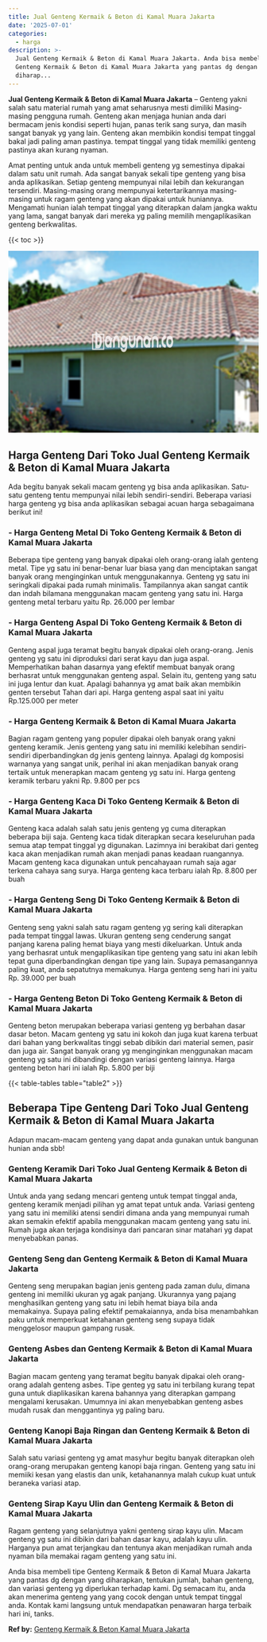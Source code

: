```yaml
---
title: Jual Genteng Kermaik & Beton di Kamal Muara Jakarta
date: '2025-07-01'
categories:
  - harga
description: >-
  Jual Genteng Kermaik & Beton di Kamal Muara Jakarta. Anda bisa membeli tipe
  Genteng Kermaik & Beton di Kamal Muara Jakarta yang pantas dg dengan yang
  diharap...
---
```


**Jual Genteng Kermaik & Beton di Kamal Muara Jakarta** – Genteng yakni salah satu material rumah yang amat seharusnya mesti dimiliki Masing-masing pengguna rumah. Genteng akan menjaga hunian anda dari bermacam jenis kondisi seperti hujan, panas terik sang surya, dan masih sangat banyak yg yang lain. Genteng akan membikin kondisi tempat tinggal bakal jadi paling aman pastinya. tempat tinggal yang tidak memiliki genteng pastinya akan kurang nyaman.

Amat penting untuk anda untuk membeli genteng yg semestinya dipakai dalam satu unit rumah. Ada sangat banyak sekali tipe genteng yang bisa anda aplikasikan. Setiap genteng mempunyai nilai lebih dan kekurangan tersendiri. Masing-masing orang mempunyai ketertarikannya masing-masing untuk ragam genteng yang akan dipakai untuk huniannya. Mengamati hunian ialah tempat tinggal yang diterapkan dalam jangka waktu yang lama, sangat banyak dari mereka yg paling memilih mengaplikasikan genteng berkwalitas.

{{< toc >}}

![Jual Genteng Kermaik & Beton di Kamal Muara Jakarta](/images/genteng-minimalis-murah16.png)

## Harga Genteng Dari Toko Jual Genteng Kermaik & Beton di Kamal Muara Jakarta

Ada begitu banyak sekali macam genteng yg bisa anda aplikasikan. Satu-satu genteng tentu mempunyai nilai lebih sendiri-sendiri. Beberapa variasi harga genteng yg bisa anda aplikasikan sebagai acuan harga sebagaimana berikut ini!

### \- Harga Genteng Metal Di Toko Genteng Kermaik & Beton di Kamal Muara Jakarta

Beberapa tipe genteng yang banyak dipakai oleh orang-orang ialah genteng metal. Tipe yg satu ini benar-benar luar biasa yang dan menciptakan sangat banyak orang menginginkan untuk menggunakannya. Genteng yg satu ini seringkali dipakai pada rumah minimalis. Tampilannya akan sangat cantik dan indah bilamana menggunakan macam genteng yang satu ini. Harga genteng metal terbaru yaitu Rp. 26.000 per lembar

### \- Harga Genteng Aspal Di Toko Genteng Kermaik & Beton di Kamal Muara Jakarta

Genteng aspal juga teramat begitu banyak dipakai oleh orang-orang. Jenis genteng yg satu ini diproduksi dari serat kayu dan juga aspal. Memperhatikan bahan dasarnya yang efektif membuat banyak orang berhasrat untuk menggunakan genteng aspal. Selain itu, genteng yang satu ini juga lentur dan kuat. Apalagi bahannya yg amat baik akan membikin genten tersebut Tahan dari api. Harga genteng aspal saat ini yaitu Rp.125.000 per meter

### \- Harga Genteng Kermaik & Beton di Kamal Muara Jakarta

Bagian ragam genteng yang populer dipakai oleh banyak orang yakni genteng keramik. Jenis genteng yang satu ini memiliki kelebihan sendiri-sendiri diperbandingkan dg jenis genteng lainnya. Apalagi dg komposisi warnanya yang sangat unik, perihal ini akan menjadikan banyak orang tertaik untuk menerapkan macam genteng yg satu ini. Harga genteng keramik terbaru yakni Rp. 9.800 per pcs

### \- Harga Genteng Kaca Di Toko Genteng Kermaik & Beton di Kamal Muara Jakarta

Genteng kaca adalah salah satu jenis genteng yg cuma diterapkan beberapa biji saja. Genteng kaca tidak diterapkan secara keseluruhan pada semua atap tempat tinggal yg digunakan. Lazimnya ini berakibat dari genteg kaca akan menjadikan rumah akan menjadi panas keadaan ruangannya. Macam genteng kaca digunakan untuk pencahayaan rumah saja agar terkena cahaya sang surya. Harga genteng kaca terbaru ialah Rp. 8.800 per buah

### \- Harga Genteng Seng Di Toko Genteng Kermaik & Beton di Kamal Muara Jakarta

Genteng seng yakni salah satu ragam genteng yg sering kali diterapkan pada tempat tinggal lawas. Ukuran genteng seng cenderung sangat panjang karena paling hemat biaya yang mesti dikeluarkan. Untuk anda yang berhasrat untuk mengaplikasikan tipe genteng yang satu ini akan lebih tepat guna diperbandingkan dengan tipe yang lain. Supaya pemasangannya paling kuat, anda sepatutnya memakunya. Harga genteng seng hari ini yaitu Rp. 39.000 per buah

### \- Harga Genteng Beton Di Toko Genteng Kermaik & Beton di Kamal Muara Jakarta

Genteng beton merupakan beberapa variasi genteng yg berbahan dasar dasar beton. Macam genteng yg satu ini kokoh dan juga kuat karena terbuat dari bahan yang berkwalitas tinggi sebab dibikin dari material semen, pasir dan juga air. Sangat banyak orang yg menginginkan menggunakan macam genteng yg satu ini dibandingi dengan variasi genteng lainnya. Harga genteng beton hari ini ialah Rp. 5.800 per biji

{{< table-tables table="table2" >}}

## Beberapa Tipe Genteng Dari Toko Jual Genteng Kermaik & Beton di Kamal Muara Jakarta

Adapun macam-macam genteng yang dapat anda gunakan untuk bangunan hunian anda sbb!

### Genteng Keramik Dari Toko Jual Genteng Kermaik & Beton di Kamal Muara Jakarta

Untuk anda yang sedang mencari genteng untuk tempat tinggal anda, genteng keramik menjadi pilihan yg amat tepat untuk anda. Variasi genteng yang satu ini memiliki atensi sendiri dimana anda yang mempunyai rumah akan semakin efektif apabila menggunakan macam genteng yang satu ini. Rumah juga akan terjaga kondisinya dari pancaran sinar matahari yg dapat menyebabkan panas.

### Genteng Seng dan Genteng Kermaik & Beton di Kamal Muara Jakarta

Genteng seng merupakan bagian jenis genteng pada zaman dulu, dimana genteng ini memiliki ukuran yg agak panjang. Ukurannya yang pajang menghasilkan genteng yang satu ini lebih hemat biaya bila anda memakainya. Supaya paling efektif pemakaiannya, anda bisa menambahkan paku untuk memperkuat ketahanan genteng seng supaya tidak menggelosor maupun gampang rusak.

### Genteng Asbes dan Genteng Kermaik & Beton di Kamal Muara Jakarta

Bagian macam genteng yang teramat begitu banyak dipakai oleh orang-orang adalah genteng asbes. Tipe genteg yg satu ini terbilang kurang tepat guna untuk diaplikasikan karena bahannya yang diterapkan gampang mengalami kerusakan. Umumnya ini akan menyebabkan genteng asbes mudah rusak dan menggantinya yg paling baru.

### Genteng Kanopi Baja Ringan dan Genteng Kermaik & Beton di Kamal Muara Jakarta

Salah satu variasi genteng yg amat masyhur begitu banyak diterapkan oleh orang-orang merupakan genteng kanopi baja ringan. Genteng yang satu ini memiiki kesan yang elastis dan unik, ketahanannya malah cukup kuat untuk beraneka variasi atap.

### Genteng Sirap Kayu Ulin dan Genteng Kermaik & Beton di Kamal Muara Jakarta

Ragam genteng yang selanjutnya yakni genteng sirap kayu ulin. Macam genteng yg satu ini dibikin dari bahan dasar kayu, adalah kayu ulin. Harganya pun amat terjangkau dan tentunya akan menjadikan rumah anda nyaman bila memakai ragam genteng yang satu ini.

Anda bisa membeli tipe Genteng Kermaik & Beton di Kamal Muara Jakarta yang pantas dg dengan yang diharapkan, tentukan jumlah, bahan genteng, dan variasi genteng yg diperlukan terhadap kami. Dg semacam itu, anda akan menerima genteng yang yang cocok dengan untuk tempat tinggal anda. Kontak kami langsung untuk mendapatkan penawaran harga terbaik hari ini, tanks.

**Ref by:**  [Genteng Kermaik & Beton  Kamal Muara Jakarta](https://id.wikipedia.org/wiki/Genteng)
